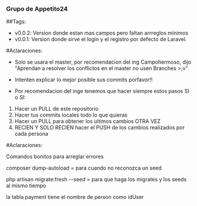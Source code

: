 ### Grupo de Appetito24

##Tags:
- v0.0.2: Version donde estan mas campos pero faltan arrreglos minimos
- v0.0.1: Version donde sirve el login y el registro por defecto de Laravel.

#Aclaraciones:
- Solo se usara el master, por recomendacion del ing Campohermoso, dijo "Aprendan a resolver los conflictos en el master no usen Branches >;v"

- Intenten explicar lo mejor posible sus commits porfavor!!

- Por recomendacion del inge tenemos que hacer siempre estos pasos SI o SI:


<ol>
<li>Hacer un PULL de este repositorio</li>
<li>Hacer tus commits locales todo lo que quieras</li>
<li>Hacer un PULL para obtener los ultimos cambios OTRA VEZ</li>
<li>RECIEN Y SOLO RECIEN hacer el PUSH de los cambios realizados por cada persona</li>
</ol>

#Aclaraciones:

Comandos bonitos para arreglar errores

composer dump-autoload = para cuando no reconozca un seed

php artisan migrate:fresh --seed = para que haga los migrates y los seeds al mismo tiempo

la tabla payment tiene el nombre de person como idUser 